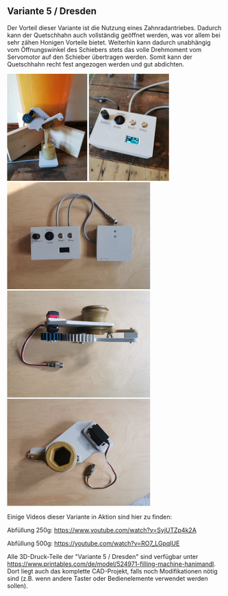 ## Variante 5 / Dresden 

Der Vorteil dieser Variante ist die Nutzung eines Zahnradantriebes. Dadurch kann der Quetschhahn auch vollständig geöffnet werden, was vor allem bei sehr zähen Honigen Vorteile bietet. Weiterhin kann dadurch unabhängig vom Öffnungswinkel des Schiebers stets das volle Drehmoment vom Servomotor auf den Schieber übertragen werden. Somit kann der Quetschhahn recht fest angezogen werden und gut abdichten.


<img src="./hanimandl-dresden-1.jpg" height="250">  <img src="./hanimandl-dresden-2.jpg" height="250">  
<img src="./hanimandl-dresden-3.jpg" height="250">  <img src="./hanimandl-dresden-5.jpg" height="250">  <img src="./hanimandl-dresden-4.jpg" height="250"> 

Einige Videos dieser Variante in Aktion sind hier zu finden:

Abfüllung 250g: https://www.youtube.com/watch?v=SyjUTZp4k2A

Abfüllung 500g: https://youtube.com/watch?v=RO7_LGpqIUE


Alle 3D-Druck-Teile der "Variante 5 / Dresden" sind verfügbar unter https://www.printables.com/de/model/524971-filling-machine-hanimandl. Dort liegt auch das komplette CAD-Projekt, falls noch Modifikationen nötig sind (z.B. wenn andere Taster oder Bedienelemente verwendet werden sollen).





